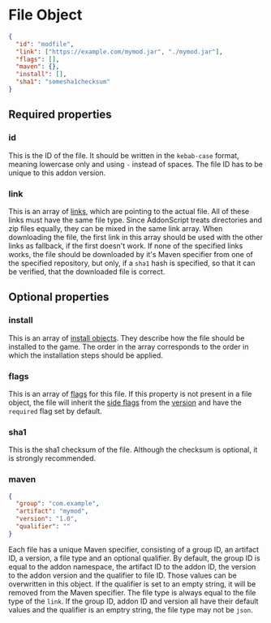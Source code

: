 # File Object

```json
{
  "id": "modfile",
  "link": ["https://example.com/mymod.jar", "./mymod.jar"],
  "flags": [],
  "maven": {},
  "install": [],
  "sha1": "somesha1checksum"
}
```

## Required properties

### id

This is the ID of the file.
It should be written in the `kebab-case` format, meaning lowercase only and using `-` instead of spaces.
The file ID has to be unique to this addon version.

### link

This is an array of [links](../concepts/links.md), which are pointing to the actual file. All of these links must
have the same file type. Since AddonScript treats directories and zip files equally, 
they can be mixed in the same link array. When downloading the file,
the first link in this array should be used with the other links as fallback, if the first doesn't work.
If none of the specified links works, the file should be downloaded by it's Maven
specifier from one of the specified repository, but only, if a `sha1` hash is specified, so that it can be
verified, that the downloaded file is correct.

## Optional properties

### install

This is an array of [install objects](install.md). They describe how the file should be installed to the game.
The order in the array corresponds to the order in which the installation steps should be applied.

### flags

This is an array of [flags](../concepts/flags.md) for this file. If this property is not present in a file object, the file will 
inherit the [side flags](../concepts/flags.md#side-flags) from the [version](addon.md) and have the `required` flag set by default.

### sha1

This is the sha1 checksum of the file. Although the checksum is optional, it is strongly recommended.

### maven

```json
{
  "group": "com.example",
  "artifact": "mymod",
  "version": "1.0",
  "qualifier": ""
}
```

Each file has a unique Maven specifier, consisting of a group ID, an artifact ID, a version, a file type and an optional qualifier.
By default, the group ID is equal to the addon namespace, the artifact ID to the addon ID, the version to the addon version and
the qualifier to file ID. Those values can be overwritten in this object. If the qualifier is set to an empty string, it will be
removed from the Maven specifier. The file type is always equal to the file type of the `link`. If the group ID, addon ID and version
all have their default values and the qualifier is an emptry string, the file type may not be `json`.

